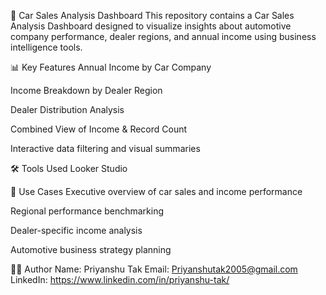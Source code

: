 🚗 Car Sales Analysis Dashboard
This repository contains a Car Sales Analysis Dashboard designed to visualize insights about automotive company performance, dealer regions, and annual income using business intelligence tools.

📊 Key Features
Annual Income by Car Company

Income Breakdown by Dealer Region

Dealer Distribution Analysis

Combined View of Income & Record Count

Interactive data filtering and visual summaries

🛠 Tools Used
Looker Studio

📌 Use Cases
Executive overview of car sales and income performance

Regional performance benchmarking

Dealer-specific income analysis

Automotive business strategy planning

🙋‍♂️ Author
Name: Priyanshu Tak
Email: Priyanshutak2005@gmail.com
LinkedIn: https://www.linkedin.com/in/priyanshu-tak/
